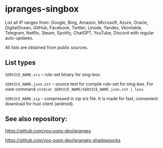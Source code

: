 # ipranges-singbox

List all IP ranges from: Google, Bing, Amazon, Microsoft, Azure, Oracle, DigitalOcean, GitHub, Facebook, Twitter, Linode, Yandex, Vkontakte, Telegram, Netflix, Steam, Spotify, ChatGPT, YouTube, Discord with regular auto-updates.

All lists are obtained from public sources.

## List types

`SERVICE_NAME.srs` – rule-set binary for sing-box.

`SERVICE_NAME.json.zst` – source text for compile rule-set for sing-box. For view command `zstdcat SERVICE_NAME/SERVICE_NAME.json.zst | less`

`SERVICE_NAME.zip` - compressed in zip srs file. It is made for fast, convenient download for husi client (android).

## See also repository:

https://github.com/you-oops-dev/ipranges

https://github.com/you-oops-dev/ipranges-shadowsocks
